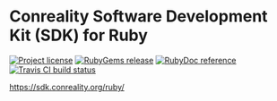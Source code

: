 Conreality Software Development Kit (SDK) for Ruby
==================================================

[![Project license](https://img.shields.io/badge/license-Public%20Domain-blue.svg)](https://unlicense.org)
[![RubyGems release](https://img.shields.io/gem/v/conreality.svg)](https://rubygems.org/gems/conreality)
[![RubyDoc reference](https://img.shields.io/badge/rubydoc-reference-blue.svg)](https://www.rubydoc.info/github/conreality/conreality.rb/master)
[![Travis CI build status](https://img.shields.io/travis/conreality/conreality.rb/master.svg)](https://travis-ci.org/conreality/conreality.rb)

https://sdk.conreality.org/ruby/
